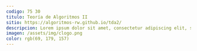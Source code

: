 ```yaml
---
codigo: 75 30
titulo: Teoría de Algoritmos II
sitio: https://algoritmos-rw.github.io/tda2/
descripcion: Lorem ipsum dolor sit amet, consectetur adipiscing elit, sed do eiusmod tempor incididunt ut labore et dolore magna aliqua
imagen: /assets/img/clogo.png
color: rgb(69, 179, 157)
---
```

